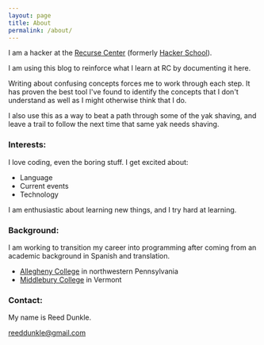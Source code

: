 ```yaml
---
layout: page
title: About
permalink: /about/
---
```


I am a hacker at the [Recurse Center](https://www.recurse.com/) (formerly [Hacker School](https://d29xw0ra2h4o4u.cloudfront.net/assets/instagram_22-535408341d14d3872ee06066f72c78d4d7393667e4b937d3f02007fd203ffa45.jpg)).

I am using this blog to reinforce what I learn at RC by documenting it here.

Writing about confusing concepts forces me to work through each step. It has proven the best tool I've found to identify the concepts that I don't understand as well as I might otherwise think that I do.

I also use this as a way to beat a path through some of the yak shaving, and leave a trail to follow the next time that same yak needs shaving.

### Interests:

I love coding, even the boring stuff. I get excited about:

- Language
- Current events
- Technology

I am enthusiastic about learning new things, and I try hard at learning.

### Background:

I am working to transition my career into programming after coming from an academic background in Spanish and translation.

- [Allegheny College](http://allegheny.edu/) in northwestern Pennsylvania
- [Middlebury College](http://www.middlebury.edu/#story513416) in Vermont


### Contact:

My name is Reed Dunkle.

[reeddunkle@gmail.com](mailto:reeddunkle@gmail.com)
